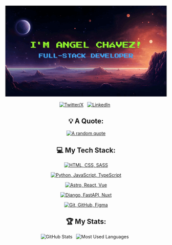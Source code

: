 <div align="center">

[![I'm Angel Chávez!](assets/animation.gif)]([https://github.com/kshyun28](https://github.com/angelchavez19))

[![Twitter/X](https://skillicons.dev/icons?i=twitter)](https://twitter.com/infoangelchavez) &nbsp;
[![LinkedIn](https://skillicons.dev/icons?i=linkedin)](https://www.linkedin.com/in/angel-chávez) &nbsp;

</div>

<div align="center">

## 💡 A Quote:

[![A random quote](https://quotes-github-readme.vercel.app/api?type=horizontal&theme=dark)](https://github.com/piyushsuthar/github-readme-quotes)

## 💻 My Tech Stack:

[![HTML, CSS, SASS](https://skillicons.dev/icons?i=html,css,sass)](https://skillicons.dev)

[![Python, JavaScript, TypeScript](https://skillicons.dev/icons?i=py,js,ts)](https://skillicons.dev)

[![Astro, React, Vue](https://skillicons.dev/icons?i=astro,react,vue)](https://skillicons.dev)

[![Django, FastAPI, Nuxt](https://skillicons.dev/icons?i=django,fastapi,nuxt)](https://skillicons.dev)

[![Git, GitHub, Figma](https://skillicons.dev/icons?i=git,github,figma)](https://skillicons.dev)

## 🏆 My Stats:

<p>
    <img height=175 alt="GitHub Stats" src="https://github-readme-stats.vercel.app/api?username=angelchavez19&show_icons=true&count_private=true&theme=dark" />&nbsp;&nbsp;
    <img height=175 alt="Most Used Languages" src="https://github-readme-stats.vercel.app/api/top-langs/?username=angelchavez19&layout=compact&theme=dark" />&nbsp;&nbsp;
</p>

</div>
